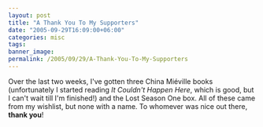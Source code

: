 ```yaml
---
layout: post
title: "A Thank You To My Supporters"
date: "2005-09-29T16:09:00+06:00"
categories: misc 
tags: 
banner_image: 
permalink: /2005/09/29/A-Thank-You-To-My-Supporters
---
```


Over the last two weeks, I've gotten three China Mi&eacute;ville books (unfortunately I started reading <i>It Couldn't Happen Here</i>, which is good, but I can't wait till I'm finished!) and the Lost Season One box. All of these came from my wishlist, but none with a name. To whomever was nice out there, <b>thank you</b>!